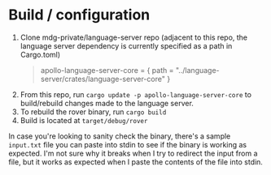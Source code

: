 # Build / configuration

1. Clone mdg-private/language-server repo (adjacent to this repo, the language
   server dependency is currently specified as a path in Cargo.toml)
   > apollo-language-server-core = { path = "../language-server/crates/language-server-core" }
2. From this repo, run `cargo update -p apollo-language-server-core` to
   build/rebuild changes made to the language server.
3. To rebuild the rover binary, run `cargo build`
4. Build is located at `target/debug/rover`

In case you're looking to sanity check the binary, there's a sample `input.txt`
file you can paste into stdin to see if the binary is working as expected. I'm
not sure why it breaks when I try to redirect the input from a file, but it
works as expected when I paste the contents of the file into stdin.